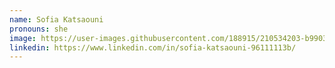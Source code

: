 ```yaml
---
name: Sofia Katsaouni
pronouns: she
image: https://user-images.githubusercontent.com/188915/210534203-b9903cda-7448-44ba-8a20-60c0eeb6b13c.png
linkedin: https://www.linkedin.com/in/sofia-katsaouni-96111113b/
---
```

